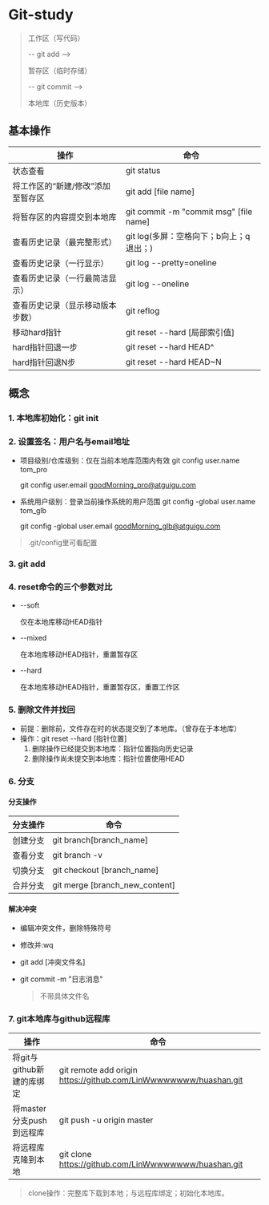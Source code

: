 # Git-study

> 工作区（写代码） 
>
> -- git add -->
>
> 暂存区（临时存储） 
>
> -- git commit -->
>
> 本地库（历史版本）

## 基本操作

| 操作                              | 命令                                    |
| --------------------------------- | --------------------------------------- |
| 状态查看                          | git status                              |
| 将工作区的“新建/修改”添加至暂存区 | git add [file name]                     |
| 将暂存区的内容提交到本地库        | git commit -m "commit msg" [file name]  |
| 查看历史记录（最完整形式）        | git log(多屏：空格向下；b向上；q退出；) |
| 查看历史记录（一行显示）          | git log --pretty=oneline                |
| 查看历史记录（一行最简洁显示）    | git log --oneline                       |
| 查看历史记录（显示移动版本步数）  | git reflog                              |
| 移动hard指针                      | git reset --hard [局部索引值]           |
| hard指针回退一步                  | git reset --hard HEAD^                  |
| hard指针回退N步                   | git reset --hard HEAD~N                 |

## 概念

### 1. 本地库初始化：git init

### 2. 设置签名：用户名与email地址

- 项目级别/仓库级别：仅在当前本地库范围内有效
  git config user.name tom_pro

  git config user.email goodMorning_pro@atguigu.com

- 系统用户级别：登录当前操作系统的用户范围
  git config -global user.name tom_glb

  git config -global user.email goodMorning_glb@atguigu.com

> .git/config里可看配置 

### 3. git add <file>

### 4. reset命令的三个参数对比

* --soft

  仅在本地库移动HEAD指针

* --mixed

  在本地库移动HEAD指针，重置暂存区

* --hard

  在本地库移动HEAD指针，重置暂存区，重置工作区

### 5. 删除文件并找回

* 前提：删除前，文件存在时的状态提交到了本地库。（曾存在于本地库）
* 操作：git reset --hard [指针位置]
  1. 删除操作已经提交到本地库：指针位置指向历史记录
  2. 删除操作尚未提交到本地库：指针位置使用HEAD

### 6. 分支

#### 分支操作

| 分支操作 | 命令                           |
| -------- | ------------------------------ |
| 创建分支 | git branch[branch_name]        |
| 查看分支 | git branch -v                  |
| 切换分支 | git checkout [branch_name]     |
| 合并分支 | git merge [branch_new_content] |

#### 解决冲突

* 编辑冲突文件，删除特殊符号

* 修改并:wq

* git add [冲突文件名]

* git commit -m "日志消息"

  > 不带具体文件名

### 7. git本地库与github远程库

| 操作                      | 命令                                                         |
| ------------------------- | ------------------------------------------------------------ |
| 将git与github新建的库绑定 | git remote add origin https://github.com/LinWwwwwwww/huashan.git |
| 将master分支push到远程库  | git push -u origin master                                    |
| 将远程库克隆到本地        | git clone https://github.com/LinWwwwwwww/huashan.git         |

> clone操作：完整库下载到本地；与远程库绑定；初始化本地库。